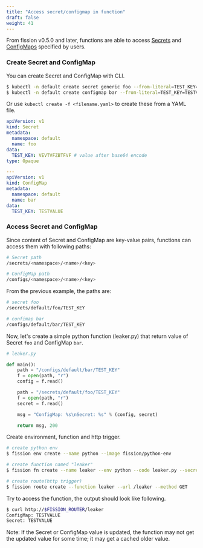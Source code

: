 ```yaml
---
title: "Access secret/configmap in function"
draft: false
weight: 41
---
```


From fission v0.5.0 and later, functions are able to access [Secrets](https://kubernetes.io/docs/concepts/configuration/secret/) and [ConfigMaps](https://kubernetes.io/docs/concepts/storage/volumes/#configmap) specified by users.

### Create Secret and ConfigMap

You can create Secret and ConfigMap with CLI.

``` bash
$ kubectl -n default create secret generic foo --from-literal=TEST_KEY="TESTVALUE"
$ kubectl -n default create configmap bar --from-literal=TEST_KEY=TESTVALUE
```

Or use `kubectl create -f <filename.yaml>` to create these from a YAML file.

``` yaml
apiVersion: v1
kind: Secret
metadata:
  namespace: default
  name: foo
data:
  TEST_KEY: VEVTVFZBTFVF # value after base64 encode
type: Opaque

---
apiVersion: v1
kind: ConfigMap
metadata:
  namespace: default
  name: bar
data:
  TEST_KEY: TESTVALUE
```

### Access Secret and ConfigMap

Since content of Secret and ConfigMap are key-value pairs, functions can access them with following paths:

``` bash
# Secret path
/secrets/<namespace>/<name>/<key>

# ConfigMap path
/configs/<namespace>/<name>/<key>
```

From the previous example, the paths are:

``` bash
# secret foo
/secrets/default/foo/TEST_KEY

# confimap bar
/configs/default/bar/TEST_KEY
```

Now, let's create a simple python function (leaker.py) that return value of Secret `foo` and ConfigMap `bar`.

``` python
# leaker.py

def main():
    path = "/configs/default/bar/TEST_KEY"
    f = open(path, "r")
    config = f.read()

    path = "/secrets/default/foo/TEST_KEY"
    f = open(path, "r")
    secret = f.read()

    msg = "ConfigMap: %s\nSecret: %s" % (config, secret)

    return msg, 200
```


Create environment, function and http trigger.

``` bash
# create python env
$ fission env create --name python --image fission/python-env

# create function named "leaker"
$ fission fn create --name leaker --env python --code leaker.py --secret foo --configmap bar

# create route(http trigger)
$ fission route create --function leaker --url /leaker --method GET
```


Try to access the function, the output should look like following.

``` bash
$ curl http://$FISSION_ROUTER/leaker
ConfigMap: TESTVALUE
Secret: TESTVALUE
```

Note: If the Secret or ConfigMap value is updated, the function may not get the updated value for some time; it may get a cached older value.

